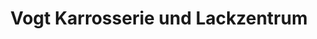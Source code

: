 ---
title: "Vogt Karrosserie und Lackzentrum"
url: /bergheim/vogt-karrosserie-und-lackzentrum/
shop: Autowerkstatt
---